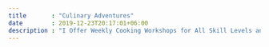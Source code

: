 ```yaml
---
title       : "Culinary Adventures"
date        : 2019-12-23T20:17:01+06:00
description : "I Offer Weekly Cooking Workshops for All Skill Levels and Private Dining Experiences at our Cooking Studio in Ho Chi Minh City, Vietnam. Discover All Options Below:"
---
```


